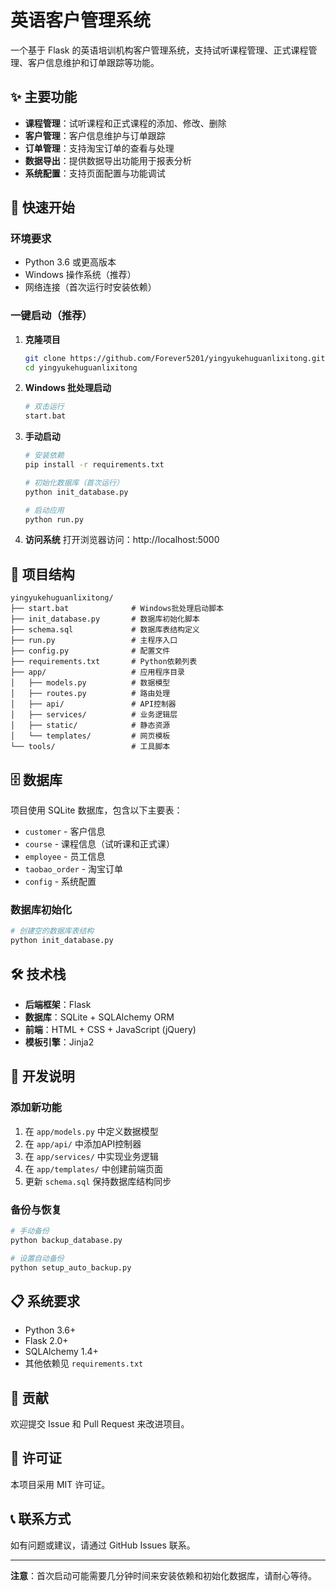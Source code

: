 # 英语客户管理系统

一个基于 Flask 的英语培训机构客户管理系统，支持试听课程管理、正式课程管理、客户信息维护和订单跟踪等功能。

## ✨ 主要功能

- **课程管理**：试听课程和正式课程的添加、修改、删除
- **客户管理**：客户信息维护与订单跟踪
- **订单管理**：支持淘宝订单的查看与处理
- **数据导出**：提供数据导出功能用于报表分析
- **系统配置**：支持页面配置与功能调试

## 🚀 快速开始

### 环境要求
- Python 3.6 或更高版本
- Windows 操作系统（推荐）
- 网络连接（首次运行时安装依赖）

### 一键启动（推荐）

1. **克隆项目**
   ```bash
   git clone https://github.com/Forever5201/yingyukehuguanlixitong.git
   cd yingyukehuguanlixitong
   ```

2. **Windows 批处理启动**
   ```bash
   # 双击运行
   start.bat
   ```

3. **手动启动**
   ```bash
   # 安装依赖
   pip install -r requirements.txt
   
   # 初始化数据库（首次运行）
   python init_database.py
   
   # 启动应用
   python run.py
   ```

4. **访问系统**
   打开浏览器访问：http://localhost:5000

## 📁 项目结构

```
yingyukehuguanlixitong/
├── start.bat              # Windows批处理启动脚本
├── init_database.py       # 数据库初始化脚本
├── schema.sql             # 数据库表结构定义
├── run.py                 # 主程序入口
├── config.py              # 配置文件
├── requirements.txt       # Python依赖列表
├── app/                   # 应用程序目录
│   ├── models.py          # 数据模型
│   ├── routes.py          # 路由处理
│   ├── api/               # API控制器
│   ├── services/          # 业务逻辑层
│   ├── static/            # 静态资源
│   └── templates/         # 网页模板
└── tools/                 # 工具脚本
```

## 🗄️ 数据库

项目使用 SQLite 数据库，包含以下主要表：
- `customer` - 客户信息
- `course` - 课程信息（试听课和正式课）
- `employee` - 员工信息
- `taobao_order` - 淘宝订单
- `config` - 系统配置

### 数据库初始化
```bash
# 创建空的数据库表结构
python init_database.py
```

## 🛠️ 技术栈

- **后端框架**：Flask
- **数据库**：SQLite + SQLAlchemy ORM
- **前端**：HTML + CSS + JavaScript (jQuery)
- **模板引擎**：Jinja2

## 📝 开发说明

### 添加新功能
1. 在 `app/models.py` 中定义数据模型
2. 在 `app/api/` 中添加API控制器
3. 在 `app/services/` 中实现业务逻辑
4. 在 `app/templates/` 中创建前端页面
5. 更新 `schema.sql` 保持数据库结构同步

### 备份与恢复
```bash
# 手动备份
python backup_database.py

# 设置自动备份
python setup_auto_backup.py
```

## 📋 系统要求

- Python 3.6+
- Flask 2.0+
- SQLAlchemy 1.4+
- 其他依赖见 `requirements.txt`

## 🤝 贡献

欢迎提交 Issue 和 Pull Request 来改进项目。

## 📄 许可证

本项目采用 MIT 许可证。

## 📞 联系方式

如有问题或建议，请通过 GitHub Issues 联系。

---

**注意**：首次启动可能需要几分钟时间来安装依赖和初始化数据库，请耐心等待。